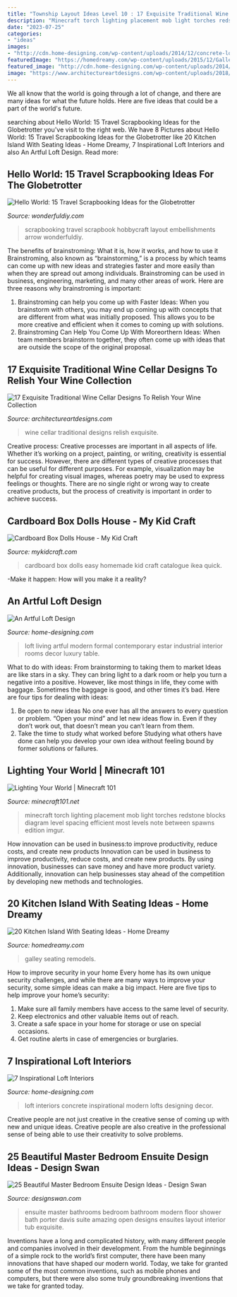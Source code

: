 ```yaml
---
title: "Township Layout Ideas Level 10 : 17 Exquisite Traditional Wine Cellar Designs To Relish Your Wine Collection"
description: "Minecraft torch lighting placement mob light torches redstone blocks diagram level spacing efficient most levels note between spawns edition imgur"
date: "2023-07-25"
categories:
- "ideas"
images:
- "http://cdn.home-designing.com/wp-content/uploads/2014/12/concrete-loft-design.png"
featuredImage: "https://homedreamy.com/wp-content/uploads/2015/12/Galley-Kitchen-with-Island-Neil-Kelly-Co.jpg"
featured_image: "http://cdn.home-designing.com/wp-content/uploads/2014/06/formal-living-room-7.jpg"
image: "https://www.architectureartdesigns.com/wp-content/uploads/2018/06/17-Exquisite-Traditional-Wine-Cellar-Designs-To-Relish-Your-Wine-Collection-9.jpg"
---
```



We all know that the world is going through a lot of change, and there are many ideas for what the future holds. Here are five ideas that could be a part of the world's future.

	

		
searching about Hello World: 15 Travel Scrapbooking Ideas for the Globetrotter you've visit to the right web. We have 8 Pictures about Hello World: 15 Travel Scrapbooking Ideas for the Globetrotter like 20 Kitchen Island With Seating Ideas - Home Dreamy, 7 Inspirational Loft Interiors and also An Artful Loft Design. Read more:
		
    
## Hello World: 15 Travel Scrapbooking Ideas For The Globetrotter

<img loading=lazy src="https://cdn.wonderfuldiy.com/wp-content/uploads/2017/10/Arrow-embellishments-for-travel-pages.jpg" onerror="this.onerror=null;this.src='https://tse2.mm.bing.net/th?id=OIP.ti-dn_Kb8E_irUlve2sWzQHaE8&amp;pid=15.1';" alt="Hello World: 15 Travel Scrapbooking Ideas for the Globetrotter">

_Source: wonderfuldiy.com_

>scrapbooking travel scrapbook hobbycraft layout embellishments arrow wonderfuldiy. 

	

The benefits of brainstroming: What it is, how it works, and how to use it
Brainstroming, also known as “brainstorming,” is a process by which teams can come up with new ideas and strategies faster and more easily than when they are spread out among individuals. Brainstroming can be used in business, engineering, marketing, and many other areas of work. Here are three reasons why brainstroming is important: 
1. Brainstroming can help you come up with Faster Ideas: When you brainstorm with others, you may end up coming up with concepts that are different from what was initially proposed. This allows you to be more creative and efficient when it comes to coming up with solutions. 
2. Brainstroming Can Help You Come Up With Moreorthern Ideas: When team members brainstorm together, they often come up with ideas that are outside the scope of the original proposal.

    
## 17 Exquisite Traditional Wine Cellar Designs To Relish Your Wine Collection

<img loading=lazy src="https://www.architectureartdesigns.com/wp-content/uploads/2018/06/17-Exquisite-Traditional-Wine-Cellar-Designs-To-Relish-Your-Wine-Collection-9.jpg" onerror="this.onerror=null;this.src='https://tse3.mm.bing.net/th?id=OIP.BQFQrrkH16n_Nj21K2MaIgHaHG&amp;pid=15.1';" alt="17 Exquisite Traditional Wine Cellar Designs To Relish Your Wine Collection">

_Source: architectureartdesigns.com_

>wine cellar traditional designs relish exquisite. 

	

Creative process:
Creative processes are important in all aspects of life. Whether it’s working on a project, painting, or writing, creativity is essential for success. However, there are different types of creative processes that can be useful for different purposes. For example, visualization may be helpful for creating visual images, whereas poetry may be used to express feelings or thoughts. There are no single right or wrong way to create creative products, but the process of creativity is important in order to achieve success.

    
## Cardboard Box Dolls House - My Kid Craft

<img loading=lazy src="http://mykidcraft.com/images/cardboard-dolls-house-cardboard-box-dolls-house-ikea-catalogue-dolls-house-homemade-dolls-house-dolls-house-easy-dolls-house-quick-dolls-house-cheap-dolls-house1.jpg" onerror="this.onerror=null;this.src='https://tse1.mm.bing.net/th?id=OIP.kql8AwKEa70XnHmvzZ846QHaFj&amp;pid=15.1';" alt="Cardboard Box Dolls House - My Kid Craft">

_Source: mykidcraft.com_

>cardboard box dolls easy homemade kid craft catalogue ikea quick. 

	

-Make it happen: How will you make it a reality?

    
## An Artful Loft Design

<img loading=lazy src="http://cdn.home-designing.com/wp-content/uploads/2014/06/formal-living-room-7.jpg" onerror="this.onerror=null;this.src='https://tse2.mm.bing.net/th?id=OIP.jCn0uXTsrNH0pr32UXGoDQHaE8&amp;pid=15.1';" alt="An Artful Loft Design">

_Source: home-designing.com_

>loft living artful modern formal contemporary estar industrial interior rooms decor luxury table. 

	

What to do with ideas: From brainstorming to taking them to market
Ideas are like stars in a sky. They can bring light to a dark room or help you turn a negative into a positive. However, like most things in life, they come with baggage. Sometimes the baggage is good, and other times it’s bad. Here are four tips for dealing with ideas:
1. Be open to new ideas 
No one ever has all the answers to every question or problem. “Open your mind” and let new ideas flow in. Even if they don’t work out, that doesn’t mean you can’t learn from them. 
2. Take the time to study what worked before 
Studying what others have done can help you develop your own idea without feeling bound by former solutions or failures.

    
## Lighting Your World | Minecraft 101

<img loading=lazy src="http://www.minecraft101.net/reference/images/lighting.png" onerror="this.onerror=null;this.src='https://tse1.mm.bing.net/th?id=OIP.f_XJcCOLFL-ekrIZHshflAHaFj&amp;pid=15.1';" alt="Lighting Your World | Minecraft 101">

_Source: minecraft101.net_

>minecraft torch lighting placement mob light torches redstone blocks diagram level spacing efficient most levels note between spawns edition imgur. 

	

How innovation can be used in business:to improve productivity, reduce costs, and create new products
Innovation can be used in business to improve productivity, reduce costs, and create new products. By using innovation, businesses can save money and have more product variety. Additionally, innovation can help businesses stay ahead of the competition by developing new methods and technologies.

    
## 20 Kitchen Island With Seating Ideas - Home Dreamy

<img loading=lazy src="https://homedreamy.com/wp-content/uploads/2015/12/Galley-Kitchen-with-Island-Neil-Kelly-Co.jpg" onerror="this.onerror=null;this.src='https://tse2.mm.bing.net/th?id=OIP.dMgfW6ap3j8z93DppJcg9wHaFj&amp;pid=15.1';" alt="20 Kitchen Island With Seating Ideas - Home Dreamy">

_Source: homedreamy.com_

>galley seating remodels. 

	

How to improve security in your home
Every home has its own unique security challenges, and while there are many ways to improve your security, some simple ideas can make a big impact. Here are five tips to help improve your home’s security:
1. Make sure all family members have access to the same level of security.
2. Keep electronics and other valuable items out of reach.
3. Create a safe space in your home for storage or use on special occasions.
4. Get routine alerts in case of emergencies or burglaries.

    
## 7 Inspirational Loft Interiors

<img loading=lazy src="http://cdn.home-designing.com/wp-content/uploads/2014/12/concrete-loft-design.png" onerror="this.onerror=null;this.src='https://tse4.mm.bing.net/th?id=OIP.MvD9Pj16v2HrwlI07R54hAHaEK&amp;pid=15.1';" alt="7 Inspirational Loft Interiors">

_Source: home-designing.com_

>loft interiors concrete inspirational modern lofts designing decor. 

	

Creative people are not just creative in the creative sense of coming up with new and unique ideas. Creative people are also creative in the professional sense of being able to use their creativity to solve problems.

    
## 25 Beautiful Master Bedroom Ensuite Design Ideas - Design Swan

<img loading=lazy src="https://img.designswan.com/2014/10/ensuite/10.jpg" onerror="this.onerror=null;this.src='https://tse3.mm.bing.net/th?id=OIP.NU5rqLQnRkXP9ypy1kNHEwHaE8&amp;pid=15.1';" alt="25 Beautiful Master Bedroom Ensuite Design Ideas - Design Swan">

_Source: designswan.com_

>ensuite master bathrooms bedroom bathroom modern floor shower bath porter davis suite amazing open designs ensuites layout interior tub exquisite. 

	

Inventions have a long and complicated history, with many different people and companies involved in their development. From the humble beginnings of a simple rock to the world’s first computer, there have been many innovations that have shaped our modern world. Today, we take for granted some of the most common inventions, such as mobile phones and computers, but there were also some truly groundbreaking inventions that we take for granted today.

